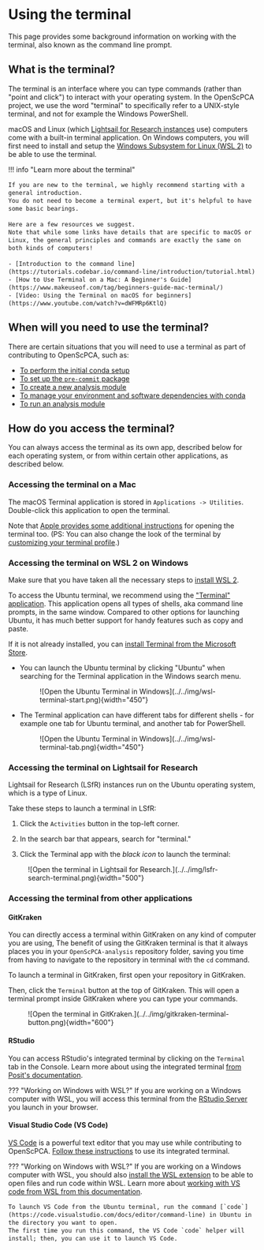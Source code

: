 # Using the terminal

This page provides some background information on working with the terminal, also known as the command line prompt.


## What is the terminal?

The terminal is an interface where you can type commands (rather than "point and click") to interact with your operating system.
In the OpenScPCA project, we use the word "terminal" to specifically refer to a UNIX-style terminal, and not for example the Windows PowerShell.

macOS and Linux (which [Lightsail for Research instances](../../software-platforms/aws/index.md#lsfr-virtual-computing-with-aws) use) computers come with a built-in terminal application.
On Windows computers, you will first need to install and setup the [Windows Subsystem for Linux (WSL 2)](../../technical-setup/install-wsl-2.md) to be able to use the terminal.

!!! info "Learn more about the terminal"

    If you are new to the terminal, we highly recommend starting with a general introduction.
    You do not need to become a terminal expert, but it's helpful to have some basic bearings.

    Here are a few resources we suggest.
    Note that while some links have details that are specific to macOS or Linux, the general principles and commands are exactly the same on both kinds of computers!

    - [Introduction to the command line](https://tutorials.codebar.io/command-line/introduction/tutorial.html)
    - [How to Use Terminal on a Mac: A Beginner's Guide](https://www.makeuseof.com/tag/beginners-guide-mac-terminal/)
    - [Video: Using the Terminal on macOS for beginners](https://www.youtube.com/watch?v=dWFMRp6KtlQ)

## When will you need to use the terminal?

There are certain situations that you will need to use a terminal as part of contributing to OpenScPCA, such as:

- [To perform the initial conda setup](../../technical-setup/environment-setup/setup-conda.md)
- [To set up the `pre-commit` package](../../technical-setup/environment-setup/setup-precommit.md)
- [To create a new analysis module](../../contributing-to-analyses/analysis-modules/creating-a-module.md)
- [To manage your environment and software dependencies with conda](../../contributing-to-analyses/determining-requirements/determining-software-requirements.md#managing-software-dependencies-in-python-with-conda)
- [To run an analysis module](../../contributing-to-analyses/analysis-modules/running-a-module.md)

## How do you access the terminal?

You can always access the terminal as its own app, described below for each operating system, or from within certain other applications, as described below.


### Accessing the terminal on a Mac

The macOS Terminal application is stored in `Applications -> Utilities`.
Double-click this application to open the terminal.

Note that [Apple provides some additional instructions](https://support.apple.com/guide/terminal/open-or-quit-terminal-apd5265185d-f365-44cb-8b09-71a064a42125/mac) for opening the terminal too.
(PS: You can also change the look of the terminal by [customizing your terminal profile](https://support.apple.com/guide/terminal/profiles-change-terminal-windows-trml107/mac).)


### Accessing the terminal on WSL 2 on Windows

Make sure that you have taken all the necessary steps to [install WSL 2](../../technical-setup/install-wsl-2.md).

To access the Ubuntu terminal, we recommend using the ["Terminal" application](https://learn.microsoft.com/en-us/windows/terminal/).
This application opens all types of shells, aka command line prompts, in the same window.
Compared to other options for launching Ubuntu, it has much better support for handy features such as copy and paste.

If it is not already installed, you can [install Terminal from the Microsoft Store](https://apps.microsoft.com/detail/9n0dx20hk701?rtc=1&hl=en-us&gl=US).

- You can launch the Ubuntu terminal by clicking "Ubuntu" when searching for the Terminal application in the Windows search menu.
    <figure markdown="span">
        ![Open the Ubuntu Terminal in Windows](../../img/wsl-terminal-start.png){width="450"}
    </figure>

- The Terminal application can have different tabs for different shells - for example one tab for Ubuntu terminal, and another tab for PowerShell.
    <figure markdown="span">
        ![Open the Ubuntu Terminal in Windows](../../img/wsl-terminal-tab.png){width="450"}
    </figure>


### Accessing the terminal on Lightsail for Research

Lightsail for Research (LSfR) instances run on the Ubuntu operating system, which is a type of Linux.

Take these steps to launch a terminal in LSfR:

1. Click the `Activities` button in the top-left corner.

1. In the search bar that appears, search for "terminal."

1. Click the Terminal app with the _black icon_ to launch the terminal:

<figure markdown="span">
    ![Open the terminal in Lightsail for Research.](../../img/lsfr-search-terminal.png){width="500"}
</figure>




### Accessing the terminal from other applications

#### GitKraken

You can directly access a terminal within GitKraken on any kind of computer you are using,
The benefit of using the GitKraken terminal is that it always places you in your `OpenScPCA-analysis` repository folder, saving you time from having to navigate to the repository in terminal with the `cd` command.

To launch a terminal in GitKraken, first open your repository in GitKraken.

Then, click the `Terminal` button at the top of GitKraken.
This will open a terminal prompt inside GitKraken where you can type your commands.

<figure markdown="span">
    ![Open the terminal in GitKraken.](../../img/gitkraken-terminal-button.png){width="600"}
</figure>


#### RStudio

You can access RStudio's integrated terminal by clicking on the `Terminal` tab in the Console.
Learn more about using the integrated terminal [from Posit's documentation](https://support.posit.co/hc/en-us/articles/115010737148-Using-the-RStudio-Terminal-in-the-RStudio-IDE).


??? "Working on Windows with WSL?"
    If you are working on a Windows computer with WSL, you will access this terminal from the [RStudio Server](../../technical-setup/environment-setup/install-r-rstudio.md#using-the-rstudio-server) you launch in your browser.


#### Visual Studio Code (VS Code)

[VS Code](https://code.visualstudio.com/) is a powerful text editor that you may use while contributing to OpenScPCA.
[Follow these instructions](https://code.visualstudio.com/docs/terminal/basics) to use its integrated terminal.


??? "Working on Windows with WSL?"
    If you are working on a Windows computer with WSL, you should also [install the WSL extension](https://marketplace.visualstudio.com/items?itemName=ms-vscode-remote.remote-wsl) to be able to open files and run code within WSL.
    Learn more about [working with VS code from WSL from this documentation](https://code.visualstudio.com/docs/remote/wsl-tutorial).

    To launch VS Code from the Ubuntu terminal, run the command [`code`](https://code.visualstudio.com/docs/editor/command-line) in Ubuntu in the directory you want to open.
    The first time you run this command, the VS Code `code` helper will install; then, you can use it to launch VS Code.
